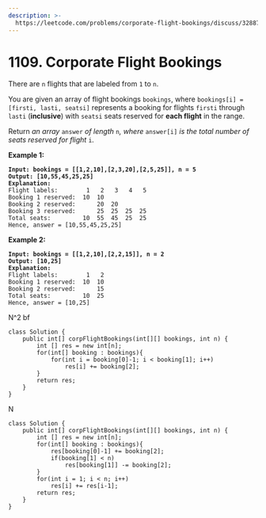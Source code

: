 ```yaml
---
description: >-
  https://leetcode.com/problems/corporate-flight-bookings/discuss/328871/C%2B%2BJava-with-picture-O(n)
---
```


# 1109. Corporate Flight Bookings

There are `n` flights that are labeled from `1` to `n`.

You are given an array of flight bookings `bookings`, where `bookings[i] = [firsti, lasti, seatsi]` represents a booking for flights `firsti` through `lasti` (**inclusive**) with `seatsi` seats reserved for **each flight** in the range.

Return _an array_ `answer` _of length_ `n`_, where_ `answer[i]` _is the total number of seats reserved for flight_ `i`.

&#x20;

**Example 1:**

<pre><code><strong>Input: bookings = [[1,2,10],[2,3,20],[2,5,25]], n = 5
</strong><strong>Output: [10,55,45,25,25]
</strong><strong>Explanation:
</strong>Flight labels:        1   2   3   4   5
Booking 1 reserved:  10  10
Booking 2 reserved:      20  20
Booking 3 reserved:      25  25  25  25
Total seats:         10  55  45  25  25
Hence, answer = [10,55,45,25,25]
</code></pre>

**Example 2:**

<pre><code><strong>Input: bookings = [[1,2,10],[2,2,15]], n = 2
</strong><strong>Output: [10,25]
</strong><strong>Explanation:
</strong>Flight labels:        1   2
Booking 1 reserved:  10  10
Booking 2 reserved:      15
Total seats:         10  25
Hence, answer = [10,25]
</code></pre>

N^2 bf

```
class Solution {
    public int[] corpFlightBookings(int[][] bookings, int n) {
        int [] res = new int[n];
        for(int[] booking : bookings){
            for(int i = booking[0]-1; i < booking[1]; i++)
                res[i] += booking[2];
        }
        return res;
    }
}
```

N

```
class Solution {
    public int[] corpFlightBookings(int[][] bookings, int n) {
        int [] res = new int[n];
        for(int[] booking : bookings){
            res[booking[0]-1] += booking[2];
            if(booking[1] < n)
                res[booking[1]] -= booking[2];
        }
        for(int i = 1; i < n; i++)
            res[i] += res[i-1];
        return res;
    }
}
```
